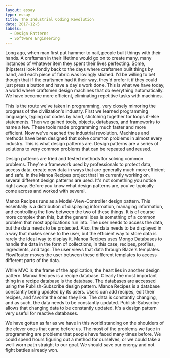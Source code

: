 ```yaml
---
layout: essay
type: essay
title: The Industrial Coding Revolution
date: 2017-12-5
labels:
  - Design Patterns
  - Software Engineering
---
```

Long ago, when man first put hammer to nail, people built things with their hands. A craftsman in their lifetime would go on to create many, many instances of whatever item they spent their lives perfecting. Some, (hipsters) look fondly back to the days where craftsmen built things by hand, and each piece of fabric was lovingly stiched. I'd be willing to bet though that if the craftsmen had it their way, they'd prefer it if they could just press a button and have a day's work done. This is what we have today, a world where craftsmen design machines that do everything automatically. We have become more efficient, eliminating repetitive tasks with machines. 

This is the route we've taken in programming, very closely mirroring the progress of the civilization's industry. First we learned programming languages, typing out codes by hand, stictching together for loops if-else statements. Then we gained tools, objects, databases, and frameworks to name a few. These tools made programming much faster and more efficient. Now we've reached the industrial revolution. Machines and methods have been designed that solve common problems in almost every industry. This is what design patterns are. Design patterns are a series of solutions to very common problems that can be repeated and reused.

Design patterns are tried and tested methods for solving common problems. They're a framework used by professionals to protect data, access data, create new data in ways that are generally much more efficient and safe. In the Manoa Recipes project that I'm currently working on, several different design patterns are used. It's not something you notice right away. Before you know what design patterns are, you've typically come across and worked with several.

Manoa Recipes runs as a Model-View-Controller design pattern. This essentially is a distribution of displaying information, managing information, and controlling the flow between the two of these things. It is of course more complex than this, but the general idea is something of a common problem that most applications run into. The user needs to access the data, but the data needs to be protected. Also, the data needs to be displayed in a way that makes sense to the user, but the efficient way to store data is rarely the ideal way to display it. Manoa Recipes uses Mongo Databases to handle the data in the form of collections, in this case, recipes, profiles, ingredients, and tags. The user views that data through Blaze's templates. FlowRouter moves the user between these different templates to access different parts of the data.

While MVC is the frame of the application, the heart lies in another design pattern. Manoa Recipes is a recipe database. Clearly the most important thing in a recipe database is the database. The databases are accessed using the Publish-Subscribe design pattern. Manoa Recipes is a database constantly being updated by its users. Users can add recipes, edit their recipes, and favorite the ones they like. The data is constantly changing, and as such, the data needs to be constantly updated. Publish-Subscribe allows that changing data to be constantly updated. It's a design pattern very useful for reactive databases.

We have gotten as far as we have in this world standing on the shoulders of the clever ones that came before us. The most of the problems we face in programming are problems that people have faced many times before. We could spend hours figuring out a method for ourselves, or we could take a well-worn path straight to our goal. We should save our energy and not fight battles already won.

